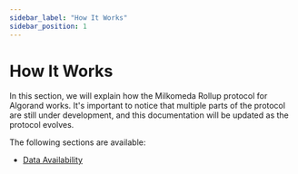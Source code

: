 ```yaml
---
sidebar_label: "How It Works"
sidebar_position: 1
---
```


# How It Works

In this section, we will explain how the Milkomeda Rollup protocol for Algorand works. It's important to notice that multiple parts of the protocol are still under development, and this documentation will be updated as the protocol evolves.

The following sections are available:

<!-- - [Architecture](architecture.md) -->
- [Data Availability](data-availability.md)
<!-- - [State Transition Function](state-transition-function.md) -->